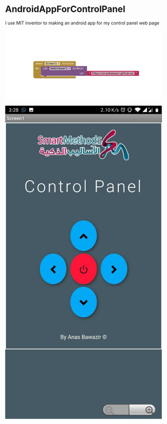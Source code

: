 # AndroidAppForControlPanel
I use MIT inventor to making an android app for my control panel web page 

![alt text](https://github.com/AnasBawazir/AndroidAppForControlPanel/blob/master/Screenshot_2020-06-29%20MIT%20App%20Inventor.png " MIT Inventor block ")

![alt text]( https://github.com/AnasBawazir/AndroidAppForControlPanel/blob/master/photo_2020-06-29_03-34-57.jpg "mobile app web view")

